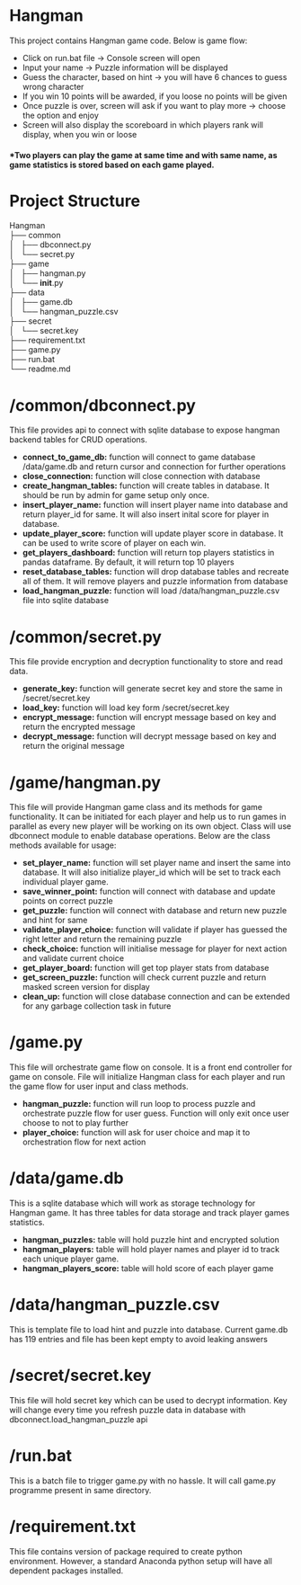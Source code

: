 # Hangman
This project contains Hangman game code. Below is game flow:
- Click on run.bat file -> Console screen will open
- Input your name -> Puzzle information will be displayed
- Guess the character, based on hint -> you will have 6 chances to guess wrong character
- If you win 10 points will be awarded, if you loose no points will be given
- Once puzzle is over, screen will ask if you want to play more -> choose the option and enjoy
- Screen will also display the scoreboard in which players rank will display, when you win or loose

#### *Two players can play the game at same time and with same name, as game statistics is stored based on each game played.

# Project Structure
Hangman<br>
   ├── common<br>
   │   ├── dbconnect.py<br>
   │   └── secret.py<br>
   ├── game<br>
   │   ├── hangman.py<br>
   │   └── __init__.py<br>
   ├── data<br>
   │   ├── game.db<br>
   │   └── hangman_puzzle.csv<br>
   ├── secret<br>
   │   └── secret.key<br>
   ├── requirement.txt<br>
   ├── game.py<br>
   ├── run.bat<br>
   └── readme.md<br>
   
 # /common/dbconnect.py
 This file provides api to connect with sqlite database to expose hangman backend tables for CRUD operations.
 - <b>connect_to_game_db:</b> function will connect to game database /data/game.db and return cursor and connection for further operations
 - <b>close_connection:</b> function will close connection with database
 - <b>create_hangman_tables:</b> function will create tables in database. It should be run by admin for game setup only once.
 - <b>insert_player_name:</b> function will insert player name into database and return player_id for same. It will also insert inital score for player in database.
 - <b>update_player_score:</b> function will update player score in database. It can be used to write score of player on each win.
 - <b>get_players_dashboard:</b> function will return top players statistics in pandas dataframe. By default, it will return top 10 players
 - <b>reset_database_tables:</b> function will drop database tables and recreate all of them. It will remove players and puzzle information from database
 - <b>load_hangman_puzzle:</b> function will load /data/hangman_puzzle.csv file into sqlite database
 
 # /common/secret.py
 This file provide encryption and decryption functionality to store and read data.
 - <b>generate_key:</b> function will generate secret key and store the same in /secret/secret.key
 - <b>load_key:</b> function will load key form /secret/secret.key
 - <b>encrypt_message:</b> function will encrypt message based on key and return the encrypted message
 - <b>decrypt_message:</b> function will decrypt message based on key and return the original message
 
 # /game/hangman.py
 This file will provide Hangman game class and its methods for game functionality. It can be initiated for each player and help us to run games in parallel as every new player will be working on its own object.
 Class will use dbconnect module to enable database operations. Below are the class methods available for usage:
 - <b>set_player_name:</b> function will set player name and insert the same into database. It will also initialize player_id which will be set to track each individual player game.
 - <b>__save_winner_point__:</b> function will connect with database and update points on correct puzzle
 - <b>get_puzzle:</b> function will connect with database and return new puzzle and hint for same
 - <b>__validate_player_choice__:</b> function will validate if player has guessed the right letter and return the remaining puzzle 
 - <b>check_choice:</b> function will initialise message for player for next action and validate current choice
 - <b>get_player_board:</b> function will get top player stats from database
 - <b>__get_screen_puzzle__:</b> function will check current puzzle and return masked screen version for display
 - <b>clean_up:</b> function will close database connection and can be extended for any garbage collection task in future
 
 # /game.py
 This file will orchestrate game flow on console. It is a front end controller for game on console. 
 File will initialize Hangman class for each player and run the game flow for user input and class methods.
 - <b>hangman_puzzle:</b> function will run loop to process puzzle and orchestrate puzzle flow for user guess. Function will only exit once user choose to not to play further
 - <b>player_choice:</b> function will ask for user choice and map it to orchestration flow for next action
 
 # /data/game.db
 This is a sqlite database which will work as storage technology for Hangman game. It has three tables for data storage and track player games statistics.
 - <b>hangman_puzzles:</b> table will hold puzzle hint and encrypted solution
 - <b>hangman_players:</b> table will hold player names and player id to track each unique player game.
 - <b>hangman_players_score:</b> table will hold score of each player game
 
 # /data/hangman_puzzle.csv
 This is template file to load hint and puzzle into database. Current game.db has 119 entries and file has been kept empty to avoid leaking answers
 
 # /secret/secret.key
 This file will hold secret key which can be used to decrypt information. Key will change every time you refresh puzzle data in database with dbconnect.load_hangman_puzzle api

# /run.bat
This is a batch file to trigger game.py with no hassle. It will call game.py programme present in same directory.

# /requirement.txt
This file contains version of package required to create python environment. However, a standard Anaconda python setup will have all dependent packages installed.
 
